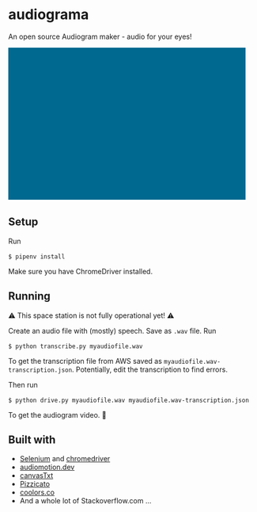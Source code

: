 # audiograma
An open source Audiogram maker - audio for your eyes!

![audiograma example](myvid.gif)

## Setup

Run
```
$ pipenv install
```

Make sure you have ChromeDriver installed.

## Running
:warning: This space station is not fully operational yet! :warning:

Create an audio file with (mostly) speech. Save as `.wav` file.
Run
```
$ python transcribe.py myaudiofile.wav
```
To get the transcription file from AWS saved as `myaudiofile.wav-transcription.json`.
Potentially, edit the transcription to find errors.

Then run
```
$ python drive.py myaudiofile.wav myaudiofile.wav-transcription.json
```
To get the audiogram video.
:metal:

## Built with

- [Selenium](https://www.selenium.dev/) and [chromedriver](https://chromedriver.chromium.org/)
- [audiomotion.dev](audiomotion.dev)
- [canvasTxt](https://canvas-txt.geongeorge.com/#/)
- [Pizzicato](https://alemangui.github.io/pizzicato/)
- [coolors.co](https://coolors.co/75b9be-006494-ffe5d4-003554-051923)
- And a whole lot of Stackoverflow.com ...
